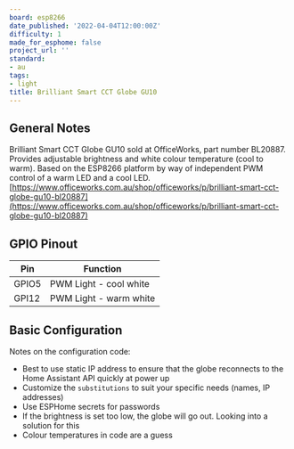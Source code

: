 ```yaml
---
board: esp8266
date_published: '2022-04-04T12:00:00Z'
difficulty: 1
made_for_esphome: false
project_url: ''
standard:
- au
tags:
- light
title: Brilliant Smart CCT Globe GU10
---
```


## General Notes

Brilliant Smart CCT Globe GU10 sold at OfficeWorks, part number BL20887. Provides adjustable brightness and white colour temperature (cool to warm). Based on the ESP8266 platform by way of independent PWM control of a warm LED and a cool LED.
[https://www.officeworks.com.au/shop/officeworks/p/brilliant-smart-cct-globe-gu10-bl20887](https://www.officeworks.com.au/shop/officeworks/p/brilliant-smart-cct-globe-gu10-bl20887)

## GPIO Pinout

| Pin     | Function                           |
|---------|------------------------------------|
| GPIO5   | PWM Light - cool white             |
| GPI12   | PWM Light - warm white             |

## Basic Configuration

Notes on the configuration code:
- Best to use static IP address to ensure that the globe reconnects to the Home Assistant API quickly at power up
- Customize the `substitutions` to suit your specific needs (names, IP addresses)
- Use ESPHome secrets for passwords
- If the brightness is set too low, the globe will go out. Looking into a solution for this
- Colour temperatures in code are a guess